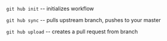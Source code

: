 ```git hub init``` -- initializes workflow

```git hub sync``` -- pulls upstream branch, pushes to your master

```git hub upload``` -- creates a pull request from branch
